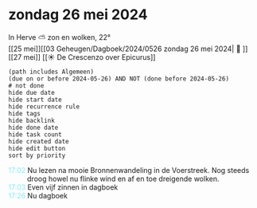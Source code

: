 # zondag 26 mei 2024

In Herve ⛅ zon en wolken, 22°<br>[[25 mei]][[03 Geheugen/Dagboek/2024/0526 zondag 26 mei 2024| 📓 ]][[27 mei]]
[[☀️ De Crescenzo over Epicurus]]
```tasks
(path includes Algemeen)
(due on or before 2024-05-26) AND NOT (done before 2024-05-26)
# not done
hide due date
hide start date
hide recurrence rule
hide tags
hide backlink
hide done date
hide task count
hide created date
hide edit button
sort by priority 
```
<p style="padding-left: 2.7em; text-indent: -2.7em; margin: 0;"><font color=#8be9f3>17:02  </font>  Nu lezen na mooie Bronnenwandeling in de Voerstreek. Nog steeds droog howel nu flinke wind en af en toe dreigende wolken. </p>   
<p style="padding-left: 2.7em; text-indent: -2.7em; margin: 0;"><font color=#8be9f3>17:03  </font>  Even vijf zinnen in dagboek </p>   
<p style="padding-left: 2.7em; text-indent: -2.7em; margin: 0;"><font color=#8be9f0>17:26</font>  Nu dagboek </p>